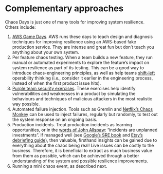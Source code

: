 # Complementary approaches

Chaos Days is just one of many tools for improving system resilience.  Others include:

1. [AWS Game Days](https://aws.amazon.com/gameday/).  AWS runs these days to teach design and diagnosis techniques for improving resilience using an AWS-based fake production service.  They are intense and great fun but don’t teach you anything about your own system.
2. Per feature chaos testing.  When a team builds a new feature, they run manual or automated experiments to explore the feature’s impact on system resilience as part of its testing.  This can be a good way to introduce chaos-engineering principles, as well as help teams [shift-left](https://en.wikipedia.org/wiki/Shift-left\_testing) operability thinking (i.e., consider it earlier in the engineering process, instead of when the first product issue hits).
3. [Purple team security exercises](https://secure-delivery.playbook.ee/practices/operate/security-testing-in-production#use-purple-team-exercises).  These exercises help identify vulnerabilities and weaknesses in a product by simulating the behaviours and techniques of malicious attackers in the most realistic way possible.
4. Automated failure injection.  Tools such as Gremlin and [Netflix’s Chaos Monkey](https://github.com/netflix/chaosmonkey) can be used to inject failures, regularly but randomly, to test out the system response on an ongoing basis.
5. Production incidents.  Treat production incidents as learning opportunities, or in the [words of John Allspaw](https://twitter.com/allspaw/status/1233778870635155456): “incidents are unplanned investments”.  If managed well (see [Google’s SRE book](https://sre.google/sre-book/postmortem-culture/) and [Etsy’s debriefing guide](https://extfiles.etsy.com/DebriefingFacilitationGuide.pdf)), then valuable, firsthand insights can be gained due to everything about the chaos being real!  Live issues can be costly to the business. Therefore, it is beneficial to extract as much business value from them as possible, which can be achieved through a better understanding of the system and possible resilience improvements.
6. Running a mini chaos event, as described next.
